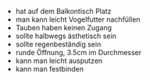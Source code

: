 * hat auf dem Balkontisch Platz
* man kann leicht Vogelfutter nachf&uuml;llen
* Tauben haben keinen Zugang
* sollte halbwegs &auml;sthetisch sein
* sollte regenbest&auml;ndig sein
* runde &Ouml;ffnung, 3.5cm im Durchmesser
* kann man leicht ausputzen
* kann man festbinden
